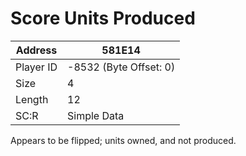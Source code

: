 #  Score Units Produced
Address   | 581E14
----------|-------------
Player ID | -8532 (Byte Offset: 0)
Size 	  | 4
Length 	  | 12
SC:R      | Simple Data

Appears to be flipped; units owned, and not produced.
